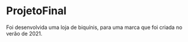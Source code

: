 # ProjetoFinal
Foi desenvolvida uma loja de biquínis, para uma marca que foi criada no verão de 2021.
